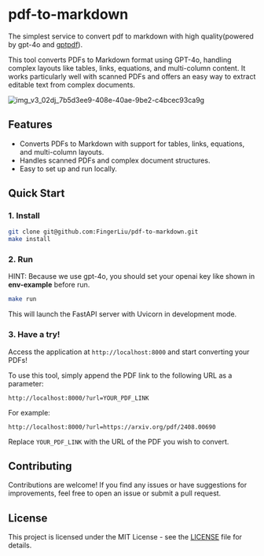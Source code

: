 # pdf-to-markdown
The simplest service to convert pdf to markdown with high quality(powered by gpt-4o and [gptpdf](https://github.com/CosmosShadow/gptpdf)).


This tool converts PDFs to Markdown format using GPT-4o, handling complex layouts like tables, links, equations, and multi-column content. It works particularly well with scanned PDFs and offers an easy way to extract editable text from complex documents.

![img_v3_02dj_7b5d3ee9-408e-40ae-9be2-c4bcec93ca9g](https://github.com/user-attachments/assets/0c354d29-8d04-46a6-8255-a298c1f3d61f)

## Features

- Converts PDFs to Markdown with support for tables, links, equations, and multi-column layouts.
- Handles scanned PDFs and complex document structures.
- Easy to set up and run locally.

## Quick Start

### 1. Install 


```bash
git clone git@github.com:FingerLiu/pdf-to-markdown.git
make install
```

### 2. Run
HINT: Because we use gpt-4o, you should set your openai key like shown in **env-example** before run.

```bash
make run
```

This will launch the FastAPI server with Uvicorn in development mode.


### 3. Have a try!

Access the application at `http://localhost:8000` and start converting your PDFs!

To use this tool, simply append the PDF link to the following URL as a parameter:

```
http://localhost:8000/?url=YOUR_PDF_LINK
```

For example:

```
http://localhost:8000/?url=https://arxiv.org/pdf/2408.00690
```

Replace `YOUR_PDF_LINK` with the URL of the PDF you wish to convert.



## Contributing

Contributions are welcome! If you find any issues or have suggestions for improvements, feel free to open an issue or submit a pull request.

## License

This project is licensed under the MIT License - see the [LICENSE](LICENSE) file for details.


